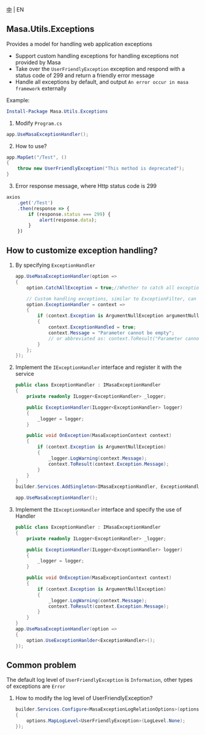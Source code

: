 [中](README.zh-CN.md) | EN

## Masa.Utils.Exceptions

Provides a model for handling web application exceptions

* Support custom handling exceptions for handling exceptions not provided by Masa
* Take over the `UserFriendlyException` exception and respond with a status code of 299 and return a friendly error message
* Handle all exceptions by default, and output `An error occur in masa framework` externally

Example:

``` powershell
Install-Package Masa.Utils.Exceptions
```

1. Modify `Program.cs`

``` C#
app.UseMasaExceptionHandler();
```

2. How to use?

``` C#
app.MapGet("/Test", ()
{
    throw new UserFriendlyException("This method is deprecated");
}
```

3. Error response message, where Http status code is 299

``` js
axios
    .get('/Test')
    .then(response => {
        if (response.status === 299) {
            alert(response.data);
        }
    })
```

## How to customize exception handling?

1. By specifying `ExceptionHandler`

    ```` C#
    app.UseMasaExceptionHandler(option =>
    {
        option.CatchAllException = true;//Whether to catch all exceptions, the default is true, the default output of caught exceptions: An error occur in masa framework

        // Custom handling exceptions, similar to ExceptionFilter, can handle exception information according to the exception type, and output the response result through the ToResult method
        option.ExceptionHandler = context =>
        {
            if (context.Exception is ArgumentNullException argumentNullException)
            {
                context.ExceptionHandled = true;
                context.Message = "Parameter cannot be empty";
                // or abbreviated as: context.ToResult("Parameter cannot be empty");
            }
        };
    });
    ````

2. Implement the `IExceptionHandler` interface and register it with the service

    ```` C#
    public class ExceptionHandler : IMasaExceptionHandler
    {
        private readonly ILogger<ExceptionHandler> _logger;

        public ExceptionHandler(ILogger<ExceptionHandler> logger)
        {
            _logger = logger;
        }

        public void OnException(MasaExceptionContext context)
        {
            if (context.Exception is ArgumentNullException)
            {
                _logger.LogWarning(context.Message);
                context.ToResult(context.Exception.Message);
            }
        }
    }
    builder.Services.AddSingleton<IMasaExceptionHandler, ExceptionHandler>();

    app.UseMasaExceptionHandler();
    ````

3. Implement the `IExceptionHandler` interface and specify the use of Handler

    ```` C#
    public class ExceptionHandler : IMasaExceptionHandler
    {
        private readonly ILogger<ExceptionHandler> _logger;

        public ExceptionHandler(ILogger<ExceptionHandler> logger)
        {
            _logger = logger;
        }

        public void OnException(MasaExceptionContext context)
        {
            if (context.Exception is ArgumentNullException)
            {
                _logger.LogWarning(context.Message);
                context.ToResult(context.Exception.Message);
            }
        }
    }
    app.UseMasaExceptionHandler(option =>
    {
        option.UseExceptionHanlder<ExceptionHandler>();
    });
    ````

## Common problem

The default log level of `UserFriendlyException` is `Information`, other types of exceptions are `Error`

1. How to modify the log level of UserFriendlyException?

     ```` C#
     builder.Services.Configure<MasaExceptionLogRelationOptions>(options =>
     {
         options.MapLogLevel<UserFriendlyException>(LogLevel.None);
     });
     ````